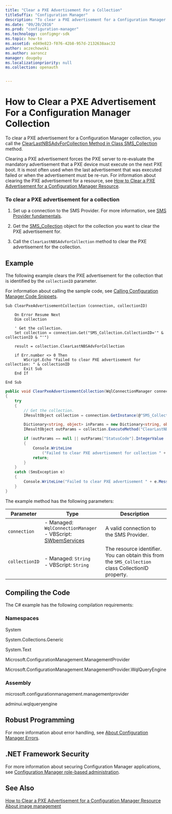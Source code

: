 ```yaml
---
title: "Clear a PXE Advertisement For a Collection"
titleSuffix: "Configuration Manager"
description: "To clear a PXE advertisement for a Configuration Manager collection, you call the ClearLastNBSAdvForCollection Method in Class SMS_Collection"
ms.date: "09/20/2016"
ms.prod: "configuration-manager"
ms.technology: configmgr-sdk
ms.topic: how-to
ms.assetid: ed49e823-f076-42b8-957d-2132638aac32
author: aczechowski
ms.author: aaroncz
manager: dougeby
ms.localizationpriority: null
ms.collection: openauth


---
```

# How to Clear a PXE Advertisement For a Configuration Manager Collection
To clear a PXE advertisement for a Configuration Manager collection, you call the [ClearLastNBSAdvForCollection Method in Class SMS_Collection](../../develop/reference/core/clients/collections/clearlastnbsadvforcollection-method-in-class-sms_collection.md) method.  

 Clearing a PXE advertisement forces the PXE server to re-evaluate the mandatory advertisement that a PXE device must execute on the next PXE boot. It is most often used when the last advertisement that was executed failed or when the advertisement must be re-run. For information about clearing the PXE advertisement for a resource, see [How to Clear a PXE Advertisement for a Configuration Manager Resource](../../develop/osd/how-to-clear-a-pxe-advertisement-for-a-configuration-manager-resource.md).  

### To clear a PXE advertisement for a collection  

1.  Set up a connection to the SMS Provider. For more information, see [SMS Provider fundamentals](../core/understand/sms-provider-fundamentals.md).  

2.  Get the [SMS_Collection](../../develop/reference/core/clients/collections/sms_collection-server-wmi-class.md) object for the collection you want to clear the PXE advertisement for.  

3.  Call the `ClearLastNBSAdvForCollection` method to clear the PXE advertisement for the collection.  

## Example  
 The following example clears the PXE advertisement for the collection that is identified by the `collectionID` parameter.  

 For information about calling the sample code, see [Calling Configuration Manager Code Snippets](../../develop/core/understand/calling-code-snippets.md).  

```vbs  
Sub ClearPxeAdvertisementCollection (connection, collectionID)  

    On Error Resume Next   
    Dim collection  

    ' Get the collection.  
    Set collection = connection.Get("SMS_Collection.CollectionID='" & collectionID & "'")  

    result = collection.ClearLastNBSAdvForCollection  

    if Err.number <> 0 Then  
        WScript.Echo "Failed to clear PXE advertisement for collection: " & collectionID  
        Exit Sub  
    End If  

End Sub  
```  

```c#  
public void ClearPxeAdvertisementCollection(WqlConnectionManager connection, string collectionID)  
{  
    try  
    {  
        // Get the collection.  
        IResultObject collection = connection.GetInstance(@"SMS_Collection.CollectionID='" + collectionID + "'");  

        Dictionary<string, object> inParams = new Dictionary<string, object>();  
        IResultObject outParams = collection.ExecuteMethod("ClearLastNBSAdvForCollection", inParams);  

        if (outParams == null || outParams["StatusCode"].IntegerValue != 0)  
        {  
            Console.WriteLine  
                ("Failed to clear PXE advertisement for collection " + collection["Name"].ToString());  
            return;  
        }  
    }  
    catch (SmsException e)  
    {  
        Console.WriteLine("Failed to clear PXE advertisement " + e.Message);  
    }  
}  

```  

 The example method has the following parameters:  

| Parameter | Type | Description |
| --------- | ---- | ----------- |
|`connection`|-   Managed: `WqlConnectionManager`<br />-   VBScript: [SWbemServices](/windows/win32/wmisdk/swbemservices)|A valid connection to the SMS Provider.|  
|`collectionID`|-   Managed: `String`<br />-   VBScript: `String`|The resource identifier. You can obtain this from the `SMS_Collection` class CollectionID property.|  

## Compiling the Code  
 The C# example has the following compilation requirements:  

### Namespaces  
 System  

 System.Collections.Generic  

 System.Text  

 Microsoft.ConfigurationManagement.ManagementProvider  

 Microsoft.ConfigurationManagement.ManagementProvider.WqlQueryEngine  

### Assembly  
 microsoft.configurationmanagement.managementprovider  

 adminui.wqlqueryengine  

## Robust Programming  
 For more information about error handling, see [About Configuration Manager Errors](../../develop/core/understand/about-configuration-manager-errors.md).  

## .NET Framework Security  
 For more information about securing Configuration Manager applications, see [Configuration Manager role-based administration](../../develop/core/servers/configure/role-based-administration.md).  

## See Also  
 [How to Clear a PXE Advertisement for a Configuration Manager Resource](../../develop/osd/how-to-clear-a-pxe-advertisement-for-a-configuration-manager-resource.md)   
 [About image management](about-operating-system-deployment-image-management.md)
